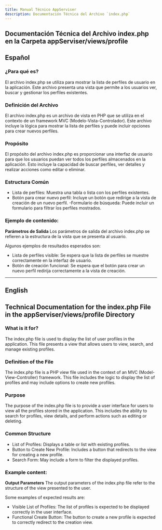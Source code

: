 ```yaml
---
title: Manual Técnico AppServiser
description: Documentación Técnica del Archivo `index.php`
---
```


## Documentación Técnica del Archivo index.php en la Carpeta appServiser/views/profile

## Español

### ¿Para qué es?
El archivo index.php se utiliza para mostrar la lista de perfiles de usuario en la aplicación. Este archivo presenta una vista que permite a los usuarios ver, buscar y gestionar los perfiles existentes.

### Definición del Archivo
El archivo index.php es un archivo de vista en PHP que se utiliza en el contexto de un framework MVC (Modelo-Vista-Controlador). Este archivo incluye la lógica para mostrar la lista de perfiles y puede incluir opciones para crear nuevos perfiles.

### Propósito
El propósito del archivo index.php es proporcionar una interfaz de usuario para que los usuarios puedan ver todos los perfiles almacenados en la aplicación. Esto incluye la capacidad de buscar perfiles, ver detalles y realizar acciones como editar o eliminar.

### Estructura Común
- Lista de perfiles: Muestra una tabla o lista con los perfiles existentes.
- Botón para crear nuevo perfil: Incluye un botón que redirige a la vista de creación de un nuevo perfil.
-Formulario de búsqueda: Puede incluir un formulario para filtrar los perfiles mostrados.

### Ejemplo de contenido:
**Parámetros de Salida**
Los parámetros de salida del archivo index.php se refieren a la estructura de la vista que se presenta al usuario. 

Algunos ejemplos de resultados esperados son:
- Lista de perfiles visible: Se espera que la lista de perfiles se muestre correctamente en la interfaz de usuario.
- Botón de creación funcional: Se espera que el botón para crear un nuevo perfil redirija correctamente a la vista de creación.

---

## English

## Technical Documentation for the index.php File in the appServiser/views/profile Directory

### What is it for?
The index.php file is used to display the list of user profiles in the application. This file presents a view that allows users to view, search, and manage existing profiles.
### Definition of the File
The index.php file is a PHP view file used in the context of an MVC (Model-View-Controller) framework. This file includes the logic to display the list of profiles and may include options to create new profiles.

### Purpose
The purpose of the index.php file is to provide a user interface for users to view all the profiles stored in the application. This includes the ability to search for profiles, view details, and perform actions such as editing or deleting.

### Common Structure
- List of Profiles: Displays a table or list with existing profiles.
- Button to Create New Profile: Includes a button that redirects to the view for creating a new profile.
- Search Form: May include a form to filter the displayed profiles.

### Example content:
**Output Parameters**
The output parameters of the index.php file refer to the structure of the view presented to the user. 

Some examples of expected results are:
- Visible List of Profiles: The list of profiles is expected to be displayed correctly in the user interface.
- Functional Create Button: The button to create a new profile is expected to correctly redirect to the creation view.